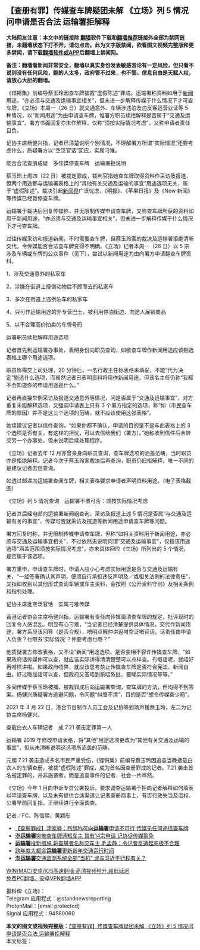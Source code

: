  <h2>【查册有罪】传媒查车牌疑团未解 《立场》列 5 情况问申请是否合法 运输署拒解释</h2> <p class="notice"><b>大陆网友注意：本文中的链接除 <a href="https://github.com/bannedbook/fanqiang" >翻墙</a>软件下载和<a href="https://github.com/killgcd/justmysocks/blob/master/README.md">翻墙推荐</a>链接外全部为禁网链接，未翻墙状态下打不开，请勿点击。此为文字版禁闻，欲看图文视频完整版和更多禁闻，请下载<a href="https://github.com/bannedbook/fanqiang">翻墙软件或APP</a>后翻墙上禁闻网。</p><p>备注：翻墙看新闻非常安全，翻墙以真实身份发表敏感言论有一定风险，但只看不说则没有任何风险，翻的人太多，政府管不过来，也不管。信息自由是天赋人权，请放心大胆的翻墙。</b></p>  <div class="entry">  <p>《铿锵集》前编导蔡玉玲因查车牌被裁“虚假陈述”罪成。运输署称资料如用于<span class='wp_keywordlink_affiliate'><a href="https://www.bannedbook.org/" title="新闻">新闻</a></span>用途，“亦必须与交通及运输事宜相关”，但未进一步解释传媒于什么情况下才可查车牌。《立场》本周一（26 日）就交通意外、车辆涉违泊及违反客运营业证等 5 种情况，以“新闻用途”为由申请查车牌，惟署方职员续拒解释是否属于“交通及运输事宜”，署方书面回复亦未作解释，仅称“须按实际情况考虑”，又称申请者责任自负。</p> <p>记协主席杨健兴指，记者已清楚说明个别情况，不理解署方所谓“实际情况”还要考虑什么，质疑署方以“空泛官话”回应，实属刁难。</p> <p>能否合法查册成疑　多传媒停查车牌　运输署拒说明</p> <p>蔡玉玲上周四（22 日）被裁定罪成，裁判官指她查车牌取得资料作采访及报道，但两个用途都与运输署表格上的“其他有关交通及运输的事宜”用途选项无关，属于“虚假陈述”。裁决引起<span class='wp_keywordlink'><a href="https://www.bannedbook.org/forum2/topic805.html" title="新闻与官场的内幕故事：新闻界" target="_blank">新闻界</a></span>广泛忧虑，《明报》、《苹果日报》及《Now 新闻》等传媒已经暂停查车牌。</p> <p>运输署于裁决后回复传媒称，并无限制传媒申请查车牌，又称查车牌所获的资料如用于新闻用途，“亦必须与交通及运输事宜相关”，但未进一步解释传媒于什么情况下才可查车牌。</p> <p>过往传媒采访和报道新闻，不时需要查车牌，但蔡玉玲案的裁决及运输署拒绝清晰交代，令传媒能否合法查车牌变得不明确。《立场》记者本周一（26 日）以 5 宗涉及车辆或车牌的公众事件（见下），尝试以新闻用途为由向署方申请翻查车牌资料。</p> <p>1、涉及交通意外的私家车</p> <p>2、涉嫌在街道上撞倒动物后不顾而去的私家车</p>  <p>3、多次在街道上违例泊车的私家车</p> <p>4、只可作运输用途的非专营巴士，被利用停泊街边、向途人展销商品</p> <p>5、以不合理高价拍卖的车牌号码</p> <p>运署职员续拒解释用途选项</p> <p>记者首先到运输署办事处，表明身份向职员查询，如欲查车牌作新闻用途应该剔选表格上哪个用途选项。</p> <p>职员称需交上司处理，20 分钟后，一名行政主任称表格未填妥，不能“代为决定”剔选什么选项，而虽然记者已表明资料将用作新闻用途，但该名主任仍称“我都不会知道你的申请用途是什么。”</p> <p>记者再直接举例采访及报道交通意外等情况，问是否属于“交通及运输事宜”，对方重复未能解释选项，又强调申请表上只有 3 个署方指定的选项，称“如（市民查车牌的原因）并不是这三个选项的范畴，就不应该使用这张表格”。</p> <p>她续建议记者以信件查询，“如果你都不确认，申请的目的是不是与此表格上的 3 个选项是否有关，有这样的担忧，可以去信给我们（署方）。”她称收到信件后会转交另一个办事处，但未说明后续处理程序。</p>  <p>《立场》记者去年 12 月亦曾亲身向职员查询，查车牌选项的涵盖范畴，当时职员亦是拒绝解释。记者今次于蔡玉玲案裁决后再查询，职员仍旧拒解释，唯一不同的是建议记者去信查询。</p> <p>如透过邮递向运输署查阅车牌，相关表格要求申请者声明资料用途。（电子表格截图）</p> <p>《立场》列 5 情况查询　运输署不置可否：须按实际情况考虑</p> <p>记者其后经电邮向运输署新闻组查询，采访及报道上述 5 情况是否属“与交通及运输有关的事宜”、传媒可否就采访及报道等新闻用途申请查车牌等问题。</p> <p>署方回复时称，并无限制传媒申请查车牌，但称“如相关资料用于新闻用途，亦必须与交通及运输事宜相关”，不过依然无说明何谓“交通及运输事宜”，仅指该用途选项“涵盖范围须按实际情况考虑”，亦未具体回应《立场》所列出的 5 个情况，是否属于该选项。</p> <p>署方重申，申请查车牌时，申请人应小心考虑实际用途是否与交通及运输有关，“一经签署确认其声明，便须自行承担违反声明及／或相关法例的法律责任”，又指如收到以其他形式查询车辆或车主资料，会按照《公开资料守则》及相关条例和指引处理。</p> <p>记协主席批空泛官话　实属刁难传媒</p> <p>香港记者协会主席杨健兴指，运输署有责任向传媒厘清查车牌的规定，批评现时的回复令人感混乱，明显有心刁难，“当记者已经清楚提供具体情况，交代作新闻用途，署方系应该回答（是否合规），唔明点解仲讲返咁空泛嘅官话，话责任由申请人负责？乜嘢系‘实际情况’？仲要考虑乜嘢？”</p>  <p>他质疑署方修改表格，又不设“新闻”用途选项，是否变相不容许传媒查车牌，“如果政府话传媒仲可以查，就应该实际讲得清清楚楚可以点样查。冇嘅话呢，就唔好再咁样讲啦。如果政府唔畀，就应该思考禁止传媒查车牌是否符合宪法、新闻自由。好过𠵱加话可以查，但政府又答唔到系唔系批、要睇实际情况等等。”</p> <p>多间传媒于蔡玉玲被捕、被裁罪成后向运输署查询，查车牌的方法，但均得不到答案。杨健兴质疑署方逃避问题，令问题“纠缠不清”，目的是否“想令传媒查少啲”。</p> <p>2021 年 4 月 22 日，港台节目制作人员工会及记协等到场声援蔡玉玲，左二为记协主席杨健兴。</p> <p>查载白衣人车辆记者　成 7.21 袭击定罪第一人</p> <p>运输署 2019 年修改申请表格，将“其他”用途选项更改为“其他有关交通及运输的事宜”，但从未清晰说明这选项所涵盖的范畴。</p> <p>元朗 7.21 袭击造成多名市民严重受伤，《铿锵集》前编导蔡玉玲因追查当晚接载白衣人的车辆查册，被裁“虚假陈述”罪成，成为首名因查册罪成的记者。7.21 袭击首名被定罪的，并非施袭者，而是追查事件的记者，社会一片哗然。</p> <p>《立场》今年 1 月向申诉专员公署投诉，要求调查运输署于拒向记者解释如何填表以申请查车牌，以及未有提供合适渠道让记者查册两事上，有否行政失当及滥权。公署早前回复指，正继续进行全面调查。</p> <p>记者／FC、陈信熙、黄颖彤</p>  <ul class='op-related-articles' title='相关阅读'> <li><a href='https://www.bannedbook.org/bnews/headline/20210423/1532235.html' target='_blank'>【查册罪成】汤家骅：判辞称可向<b>运输署</b>申请不可行 传媒无任何途径查车牌</a></li> <li><a href='https://www.bannedbook.org/bnews/headline/20210105/1461582.html' target='_blank'>港<b>运输署</b>突推查车牌通知车主 暂有14宗申请 记协促传媒豁免</a></li> <li><a href='https://www.bannedbook.org/bnews/comments/20210105/1461060.html' target='_blank'><b>运输署</b>推新措施 将查册者名称交车主 毛孟静：令记者反遭起底极不合理</a></li> <li><a href='https://www.bannedbook.org/bnews/comments/20210101/1458733.html' target='_blank'>跨年度大都会<b>运输署</b>更新新年交通运行时间</a></li> <li><a href='https://www.bannedbook.org/bnews/cnnews/20170630/782770.html' target='_blank'>港<b>运输署</b>交通监测系统全部“当机” 或与习近平行程有关？</a></li> </ul> <p class="texttj"> <a href="https://github.com/bannedbook/fanqiang/wiki/V2ray%E6%9C%BA%E5%9C%BA" target="_blank">WIN/MAC/安卓/iOS高速翻墙:高清视频秒开,超低延迟</a><br/> <a href="https://github.com/bannedbook/fanqiang/wiki/%E7%A6%81%E9%97%BB%E7%BD%91%E5%AE%89%E5%8D%93%E7%BF%BB%E5%A2%99%E6%96%B0%E9%97%BBAPP" target="_blank">免费PC翻墙、安卓VPN翻墙APP</a></p><div id="archive-pix-1" class="banner-ads"> <!-- AuctionX Display platform tag START --> <div id="26318x728x90x621x_ADSLOT1" clicktrack="%%CLICK_URL_ESC%%"></div> <!-- AuctionX Display platform tag END --> </div> <div id="archive-pix-2" class="banner-ads"> <!-- AuctionX Display platform tag START --> <div id="26315x300x250x621x_ADSLOT1" clicktrack="%%CLICK_URL_ESC%%"></div> <!-- AuctionX Display platform tag END --> </div><p>报料俾《立场》：<br /> Telegram 应用程式：@standnewsreporting<br /> ProtonMail：[email protected]<br /> Signal 应用程式：94580060</p><a name='sharetosocial'></a>       <div><b>本文的图文或视频完整版</b>：<a href='https://www.bannedbook.org/bnews/comments/20210502/1537858.html'>【查册有罪】传媒查车牌疑团未解 《立场》列 5 情况问申请是否合法 运输署拒解释</a></div>  </div><!--END ENTRY--> <div class="postfooter"> <div>本文标签：</div>  </div><!--END POSTFOOTER--> 